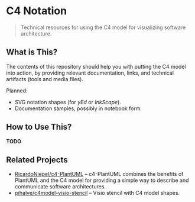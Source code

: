 # C4 Notation

> Technical resources for using the C4 model for visualizing software architecture.

## What is This?

The contents of this repository should help you with putting the C4 model into action,
by providing relevant documentation, links, and technical artifacts (tools and media files).

Planned:

 * SVG notation shapes (for *yEd* or *InkScape*).
 * Documentation samples, possibly in notebook form.


## How to Use This?

**TODO**

## Related Projects

 * [RicardoNiepel/c4-PlantUML](https://github.com/RicardoNiepel/C4-PlantUML) – c4-PlantUML combines the benefits of PlantUML and the C4 model for providing a simple way to describe and communicate software architectures.
 * [pihalve/c4model-visio-stencil](https://github.com/pihalve/c4model-visio-stencil) – Visio stencil with C4 model shapes.
